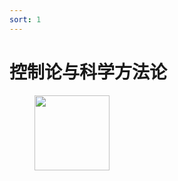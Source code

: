 ```yaml
---
sort: 1
---
```

# 控制论与科学方法论

<figure>
    <img src="https://img9.doubanio.com/view/subject/l/public/s3011384.jpg" width=120 />
</figure>
